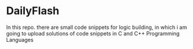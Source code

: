 # DailyFlash
In this repo. there are small code snippets for logic building, in which i am going to upload solutions of code snippets in C and C++ Programming Languages
